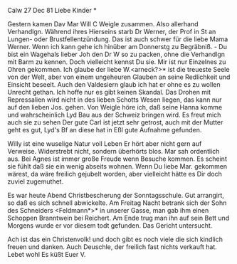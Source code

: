  Calw 27 Dec 81
Liebe Kinder <Marie>*

Gestern kamen Dav Mar Will C Weigle zusammen. Also allerhand Verhandlgn. Während ihres Hierseins starb Dr Werner, der Prof in St an Lungen- oder Brustfellentzündung. Das ist auch schwer für die liebe Mama Werner. Wenn ich kann gehe ich hinüber am Donnerstg zu Begräbniß. - Du bist ein Wagehals lieber Joh den Dr W so zu packen, ohne die Verhandlgn mit Barm zu kennen. Doch vielleicht kennst Du sie. Mir ist nur Einzelnes zu Ohren gekommen. Ich glaube der liebe W.<arneck?>* ist die treueste Seele von der Welt, aber von einem ungeheuren Glauben an seine Redlichkeit und Einsicht beseelt. Auch den Valdesiern glaub ich hat er ohne es zu wollen Unrecht gethan. Ich hoffe nur es gibt keinen Skandal. Das Drohen mit Repressalien wird nicht in des lieben Schotts Wesen liegen, das kann nur auf den lieben Jos. gehen. 
Von Weigle höre ich, daß seine Hanna komme und wahrscheinlich Lyd Bau aus der Schweiz bringen wird. Es freut mich auch sie zu sehen Der gute Carl ist jetzt sehr getrost, auch mit der Mutter geht es gut, Lyd's Bf an diese hat in Eßl gute Aufnahme gefunden.

Willy ist eine wuselige Natur voll Leben Er hört aber nicht gern auf Verweise. Widerstrebt nicht, sondern überhörts blos. Mar sah ordentlich aus. 
Bei Agnes ist immer große Freude wenn Besuche kommen. Es scheint sie fühlt daß sie ein wenig abseits wohnen. Wenn Du liebe Mar. gekommen wärest, da wäre freilich gejubelt worden, aber vielleicht hätte es Dir doch zuviel zugemuthet.

Es war heute Abend Christbescherung der Sonntagsschule. Gut arrangirt, so daß es sich schnell abwickelte. Am Freitag Nacht betrank sich der Sohn des Schneiders <Feldmann*>* in unserer Gasse, man gab ihm einen Schoppen Branntwein bei Reichert. Am Ende trug man ihn auf sein Bett und Morgens wurde er vor diesem todt gefunden. Das Gericht untersucht.

Ach ist das ein Christenvolk! und doch gibt es noch viele die sich kindlich freuen und danken. Auch Deuschle, der freilich fast nichts verkauft hat. Lebet wohl Es küßt
 Euer V.
